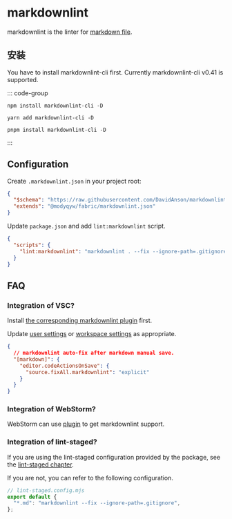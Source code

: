 # markdownlint

markdownlint is the linter for [markdown file](https://commonmark.org/).

## 安装

You have to install markdownlint-cli first. Currently markdownlint-cli v0.41 is supported.

::: code-group

```shell [npm]
npm install markdownlint-cli -D
```

```shell [yarn]
yarn add markdownlint-cli -D
```

```shell [pnpm]
pnpm install markdownlint-cli -D
```

:::

## Configuration

Create `.markdownlint.json` in your project root:

```json
{
  "$schema": "https://raw.githubusercontent.com/DavidAnson/markdownlint/main/schema/markdownlint-config-schema.json",
  "extends": "@modyqyw/fabric/markdownlint.json"
}
```

Update `package.json` and add `lint:markdownlint` script.

```json
{
  "scripts": {
    "lint:markdownlint": "markdownlint . --fix --ignore-path=.gitignore"
  }
}
```

## FAQ

### Integration of VSC?

Install [the corresponding markdownlint plugin](https://marketplace.visualstudio.com/items?itemName=DavidAnson.vscode-markdownlint) first.

Update [user settings](https://code.visualstudio.com/docs/getstarted/settings#_settingsjson) or [workspace settings](https://code.visualstudio.com/docs/getstarted/settings#_workspace-settings) as appropriate.

```json
{
  // markdownlint auto-fix after markdown manual save.
  "[markdown]": {
    "editor.codeActionsOnSave": {
      "source.fixAll.markdownlint": "explicit"
    }
  }
}
```

### Integration of WebStorm?

WebStorm can use [plugin](https://plugins.jetbrains.com/plugin/20851-markdownlint) to get markdownlint support.

### Integration of lint-staged?

If you are using the lint-staged configuration provided by the package, see the [lint-staged chapter](../git/lint-staged.md).

If you are not, you can refer to the following configuration.

```javascript
// lint-staged.config.mjs
export default {
  "*.md": "markdownlint --fix --ignore-path=.gitignore",
};
```

